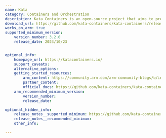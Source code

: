 ```yaml
---
name: Kata
category: Containers and Orchestration
description: Kata Containers is an open-source project that aims to provide a lightweight and secure alternative to traditional virtual machines (VMs) for running containerized applications.
download_url: https://github.com/kata-containers/kata-containers/releases
works_on_arm: true
supported_minimum_version:
    version_number: 3.2.0
    release_date: 2023/10/23


optional_info:
    homepage_url: https://katacontainers.io/
    support_caveats:
    alternative_options:
    getting_started_resources:
        arm_content: https://community.arm.com/arm-community-blogs/b/infrastructure-solutions-blog/posts/serverless-on-arm64
        partner_content:
        official_docs: https://github.com/kata-containers/kata-containers/tree/main/docs/install
    arm_recommended_minimum_version:
        version_number:
        release_date:

optional_hidden_info:
    release_notes__supported_minimum: https://github.com/kata-containers/kata-containers/releases/tag/3.2.0
    release_notes__recommended_minimum:
    other_info:

---
```

